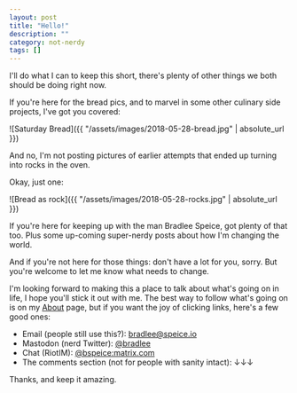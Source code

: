 ```yaml
---
layout: post
title: "Hello!"
description: ""
category: not-nerdy
tags: []
---
```


I'll do what I can to keep this short, there's plenty of other things we both should be doing right now.

If you're here for the bread pics, and to marvel in some other culinary side projects, I've got you covered:

![Saturday Bread]({{ "/assets/images/2018-05-28-bread.jpg" | absolute_url }})

And no, I'm not posting pictures of earlier attempts that ended up turning into rocks in the oven.

Okay, just one:

![Bread as rock]({{ "/assets/images/2018-05-28-rocks.jpg" | absolute_url }})

If you're here for keeping up with the man Bradlee Speice, got plenty of that too. Plus some up-coming
super-nerdy posts about how I'm changing the world.

And if you're not here for those things: don't have a lot for you, sorry. But you're welcome to let me know
what needs to change.

I'm looking forward to making this a place to talk about what's going on in life, I hope you'll stick it out with me.
The best way to follow what's going on is on my [About](/about/) page, but if you want the joy of clicking links,
here's a few good ones:

- Email (people still use this?): [bradlee@speice.io](mailto:bradlee@speice.io)
- Mastodon (nerd Twitter): [@bradlee](https://mastodon.social/@bradlee)
- Chat (RiotIM): [@bspeice:matrix.com](https://matrix.to/#/@bspeice:matrix.com)
- The comments section (not for people with sanity intact): ↓↓↓

Thanks, and keep it amazing.
